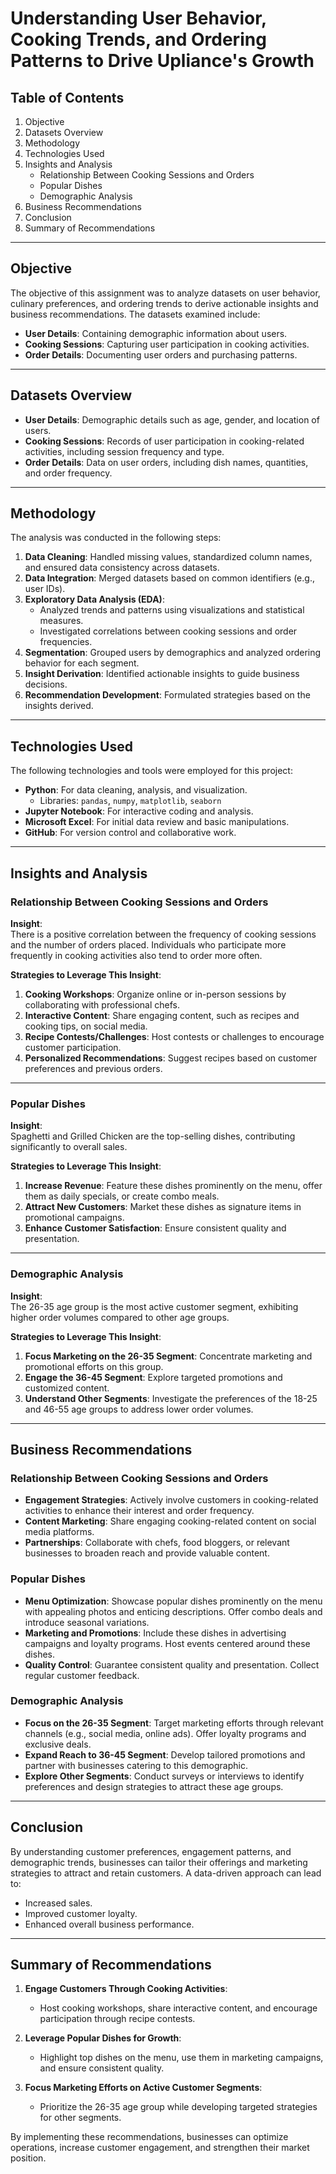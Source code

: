 # Understanding User Behavior, Cooking Trends, and Ordering Patterns to Drive Upliance's Growth

## Table of Contents
1. Objective
2. Datasets Overview
3. Methodology
4. Technologies Used
5. Insights and Analysis
    - Relationship Between Cooking Sessions and Orders
    - Popular Dishes
    - Demographic Analysis
6. Business Recommendations
7. Conclusion
8. Summary of Recommendations

---

## Objective
The objective of this assignment was to analyze datasets on user behavior, culinary preferences, and ordering trends to derive actionable insights and business recommendations. The datasets examined include:

- **User Details**: Containing demographic information about users.
- **Cooking Sessions**: Capturing user participation in cooking activities.
- **Order Details**: Documenting user orders and purchasing patterns.

---

## Datasets Overview
- **User Details**: Demographic details such as age, gender, and location of users.
- **Cooking Sessions**: Records of user participation in cooking-related activities, including session frequency and type.
- **Order Details**: Data on user orders, including dish names, quantities, and order frequency.

---

## Methodology
The analysis was conducted in the following steps:

1. **Data Cleaning**: Handled missing values, standardized column names, and ensured data consistency across datasets.
2. **Data Integration**: Merged datasets based on common identifiers (e.g., user IDs).
3. **Exploratory Data Analysis (EDA)**:
    - Analyzed trends and patterns using visualizations and statistical measures.
    - Investigated correlations between cooking sessions and order frequencies.
4. **Segmentation**: Grouped users by demographics and analyzed ordering behavior for each segment.
5. **Insight Derivation**: Identified actionable insights to guide business decisions.
6. **Recommendation Development**: Formulated strategies based on the insights derived.

---

## Technologies Used
The following technologies and tools were employed for this project:

- **Python**: For data cleaning, analysis, and visualization.
    - Libraries: `pandas`, `numpy`, `matplotlib`, `seaborn`
- **Jupyter Notebook**: For interactive coding and analysis.
- **Microsoft Excel**: For initial data review and basic manipulations.
- **GitHub**: For version control and collaborative work.

---

## Insights and Analysis

### Relationship Between Cooking Sessions and Orders
**Insight**:  
There is a positive correlation between the frequency of cooking sessions and the number of orders placed. Individuals who participate more frequently in cooking activities also tend to order more often.

**Strategies to Leverage This Insight**:  
1. **Cooking Workshops**: Organize online or in-person sessions by collaborating with professional chefs.  
2. **Interactive Content**: Share engaging content, such as recipes and cooking tips, on social media.  
3. **Recipe Contests/Challenges**: Host contests or challenges to encourage customer participation.  
4. **Personalized Recommendations**: Suggest recipes based on customer preferences and previous orders.

---

### Popular Dishes
**Insight**:  
Spaghetti and Grilled Chicken are the top-selling dishes, contributing significantly to overall sales.

**Strategies to Leverage This Insight**:  
1. **Increase Revenue**: Feature these dishes prominently on the menu, offer them as daily specials, or create combo meals. 
2. **Attract New Customers**: Market these dishes as signature items in promotional campaigns.  
3. **Enhance Customer Satisfaction**: Ensure consistent quality and presentation.

---

### Demographic Analysis
**Insight**:  
The 26-35 age group is the most active customer segment, exhibiting higher order volumes compared to other age groups.

**Strategies to Leverage This Insight**:  
1. **Focus Marketing on the 26-35 Segment**: Concentrate marketing and promotional efforts on this group.  
2. **Engage the 36-45 Segment**: Explore targeted promotions and customized content.  
3. **Understand Other Segments**: Investigate the preferences of the 18-25 and 46-55 age groups to address lower order volumes.

---

## Business Recommendations

### Relationship Between Cooking Sessions and Orders
- **Engagement Strategies**: Actively involve customers in cooking-related activities to enhance their interest and order frequency.  
- **Content Marketing**: Share engaging cooking-related content on social media platforms.  
- **Partnerships**: Collaborate with chefs, food bloggers, or relevant businesses to broaden reach and provide valuable content.

### Popular Dishes
- **Menu Optimization**: Showcase popular dishes prominently on the menu with appealing photos and enticing descriptions. Offer combo deals and introduce seasonal variations.  
- **Marketing and Promotions**: Include these dishes in advertising campaigns and loyalty programs. Host events centered around these dishes.  
- **Quality Control**: Guarantee consistent quality and presentation. Collect regular customer feedback.

### Demographic Analysis
- **Focus on the 26-35 Segment**: Target marketing efforts through relevant channels (e.g., social media, online ads). Offer loyalty programs and exclusive deals.  
- **Expand Reach to 36-45 Segment**: Develop tailored promotions and partner with businesses catering to this demographic.  
- **Explore Other Segments**: Conduct surveys or interviews to identify preferences and design strategies to attract these age groups.

---

## Conclusion
By understanding customer preferences, engagement patterns, and demographic trends, businesses can tailor their offerings and marketing strategies to attract and retain customers. A data-driven approach can lead to:  
- Increased sales.  
- Improved customer loyalty.  
- Enhanced overall business performance.

---

## Summary of Recommendations

1. **Engage Customers Through Cooking Activities**:  
   - Host cooking workshops, share interactive content, and encourage participation through recipe contests.  

2. **Leverage Popular Dishes for Growth**:  
   - Highlight top dishes on the menu, use them in marketing campaigns, and ensure consistent quality.  

3. **Focus Marketing Efforts on Active Customer Segments**:  
   - Prioritize the 26-35 age group while developing targeted strategies for other segments.

By implementing these recommendations, businesses can optimize operations, increase customer engagement, and strengthen their market position.
